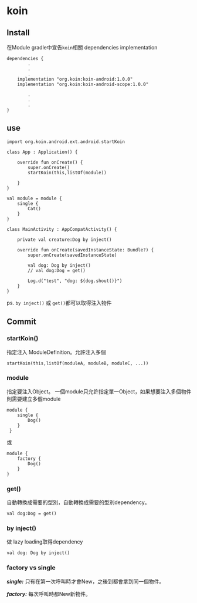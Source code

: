 # koin

## Install

在Module gradle中宣告`koin`相關 dependencies implementation

```
dependencies {
        .
        .
        .
    implementation "org.koin:koin-android:1.0.0"
    implementation "org.koin:koin-android-scope:1.0.0"

        .
        .
        .
}
```

## use

```
import org.koin.android.ext.android.startKoin

class App : Application() {

    override fun onCreate() {
        super.onCreate()
        startKoin(this,listOf(module))

    }
}

val module = module {
    single {
        Cat()
    }
}

```

```
class MainActivity : AppCompatActivity() {

    private val creature:Dog by inject()

    override fun onCreate(savedInstanceState: Bundle?) {
        super.onCreate(savedInstanceState)

        val dog: Dog by inject()
        // val dog:Dog = get()
        
        Log.d("test", "dog: ${dog.shout()}")
    }
}
```

ps. `by inject()` 或 `get()`都可以取得注入物件

## Commit

### startKoin()

指定注入 ModuleDefinition。允許注入多個

```
startKoin(this,listOf(moduleA, moduleB, moduleC, ...))
```

### module

指定要注入Object。 一個module只允許指定單一Object，如果想要注入多個物件則需要建立多個module

```
module {
    single {
        Dog()
    }
 }
```

或

```
module {
    factory {
        Dog()
    }
}
```

### get()

自動轉換成需要的型別，自動轉換成需要的型別dependency。

```
val dog:Dog = get()
```

### by inject()

做 lazy loading取得dependency

```
val dog: Dog by inject()
```

### factory vs single

***single:***  只有在第一次呼叫時才會New，之後到都會拿到同一個物件。

***factory:*** 每次呼叫時都New新物件。
